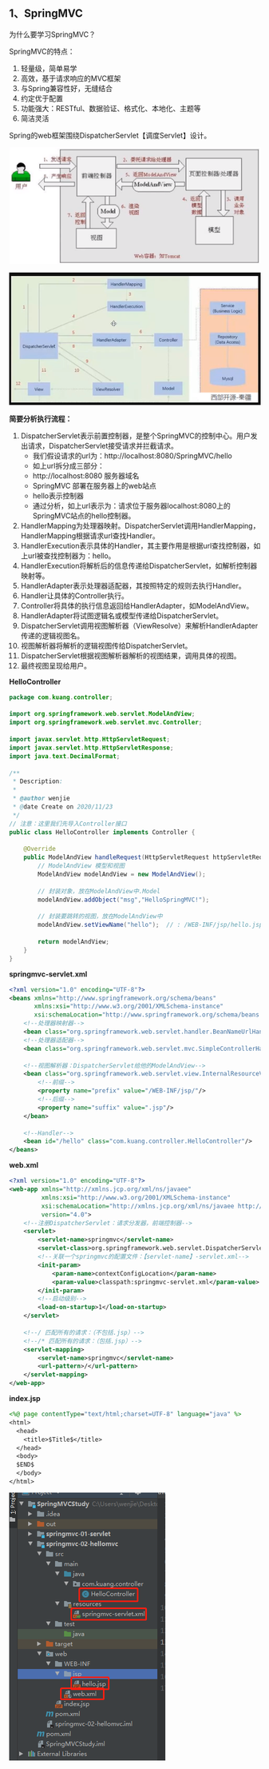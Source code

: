 ## 1、SpringMVC

为什么要学习SpringMVC？

SpringMVC的特点：

1. 轻量级，简单易学
2. 高效，基于请求响应的MVC框架
3. 与Spring兼容性好，无缝结合
4. 约定优于配置
5. 功能强大：RESTful、数据验证、格式化、本地化、主题等
6. 简洁灵活

Spring的web框架围绕DispatcherServlet【调度Servlet】设计。

![image-20201124200211213](SpringMVC_images/image-20201124200211213.png)

![image-20201124200236254](SpringMVC_images/image-20201124200236254.png)



**简要分析执行流程：**

1. DispatcherServlet表示前置控制器，是整个SpringMVC的控制中心。用户发出请求，DispatcherServlet接受请求并拦截请求。
   - 我们假设请求的url为：http://localhost:8080/SpringMVC/hello
   - 如上url拆分成三部分：
   - http://localhost:8080 服务器域名
   - SpringMVC 部署在服务器上的web站点
   - hello表示控制器
   - 通过分析，如上url表示为：请求位于服务器localhost:8080上的SpringMVC站点的hello控制器。
2. HandlerMapping为处理器映射。DispatcherServlet调用HandlerMapping，HandlerMapping根据请求url查找Handler。
3. HandlerExecution表示具体的Handler，其主要作用是根据url查找控制器，如上url被查找控制器为：hello。
4. HandlerExecution将解析后的信息传递给DispatcherServlet，如解析控制器映射等。
5. HandlerAdapter表示处理器适配器，其按照特定的规则去执行Handler。
6. Handler让具体的Controller执行。
7. Controller将具体的执行信息返回给HandlerAdapter，如ModelAndView。
8. HandlerAdapter将试图逻辑名或模型传递给DispatcherServlet。
9. DispatcherServlet调用视图解析器（ViewResolve）来解析HandlerAdapter传递的逻辑视图名。
10. 视图解析器将解析的逻辑视图传给DispatcherServlet。
11. DispatcherServlet根据视图解析器解析的视图结果，调用具体的视图。
12. 最终视图呈现给用户。



**HelloController**

```java
package com.kuang.controller;

import org.springframework.web.servlet.ModelAndView;
import org.springframework.web.servlet.mvc.Controller;

import javax.servlet.http.HttpServletRequest;
import javax.servlet.http.HttpServletResponse;
import java.text.DecimalFormat;

/**
 * Description:
 *
 * @author wenjie
 * @date Create on 2020/11/23
 */
// 注意：这里我们先导入Controller接口
public class HelloController implements Controller {

    @Override
    public ModelAndView handleRequest(HttpServletRequest httpServletRequest, HttpServletResponse httpServletResponse) throws Exception {
        // ModelAndView 模型和视图
        ModelAndView modelAndView = new ModelAndView();

        // 封装对象，放在ModelAndView中.Model
        modelAndView.addObject("msg","HelloSpringMVC!");

        // 封装要跳转的视图，放在ModelAndView中
        modelAndView.setViewName("hello");  // : /WEB-INF/jsp/hello.jsp

        return modelAndView;
    }
}

```



**springmvc-servlet.xml**

```xml
<?xml version="1.0" encoding="UTF-8"?>
<beans xmlns="http://www.springframework.org/schema/beans"
       xmlns:xsi="http://www.w3.org/2001/XMLSchema-instance"
       xsi:schemaLocation="http://www.springframework.org/schema/beans http://www.springframework.org/schema/beans/spring-beans.xsd">
    <!--处理器映射器-->
    <bean class="org.springframework.web.servlet.handler.BeanNameUrlHandlerMapping"/>
    <!--处理器适配器-->
    <bean class="org.springframework.web.servlet.mvc.SimpleControllerHandlerAdapter"/>

    <!--视图解析器：DispatcherServlet给他的ModelAndView-->
    <bean class="org.springframework.web.servlet.view.InternalResourceViewResolver" id="internalResourceViewResolver">
        <!--前缀-->
        <property name="prefix" value="/WEB-INF/jsp/"/>
        <!--后缀-->
        <property name="suffix" value=".jsp"/>
    </bean>

    <!--Handler-->
    <bean id="/hello" class="com.kuang.controller.HelloController"/>
</beans>
```



**web.xml**

```xml
<?xml version="1.0" encoding="UTF-8"?>
<web-app xmlns="http://xmlns.jcp.org/xml/ns/javaee"
         xmlns:xsi="http://www.w3.org/2001/XMLSchema-instance"
         xsi:schemaLocation="http://xmlns.jcp.org/xml/ns/javaee http://xmlns.jcp.org/xml/ns/javaee/web-app_4_0.xsd"
         version="4.0">
    <!--注册DispatcherServlet：请求分发器，前端控制器-->
    <servlet>
        <servlet-name>springmvc</servlet-name>
        <servlet-class>org.springframework.web.servlet.DispatcherServlet</servlet-class>
        <!--关联一个springmvc的配置文件：【servlet-name】-servlet.xml-->
        <init-param>
            <param-name>contextConfigLocation</param-name>
            <param-value>classpath:springmvc-servlet.xml</param-value>
        </init-param>
        <!--启动级别-->
        <load-on-startup>1</load-on-startup>
    </servlet>

    <!--/ 匹配所有的请求：（不包括.jsp）-->
    <!--/* 匹配所有的请求：（包括.jsp）-->
    <servlet-mapping>
        <servlet-name>springmvc</servlet-name>
        <url-pattern>/</url-pattern>
    </servlet-mapping>
</web-app>
```



**index.jsp**

```jsp
<%@ page contentType="text/html;charset=UTF-8" language="java" %>
<html>
  <head>
    <title>$Title$</title>
  </head>
  <body>
  $END$
  </body>
</html>

```

![image-20201125211045614](SpringMVC_images/image-20201125211045614.png)
